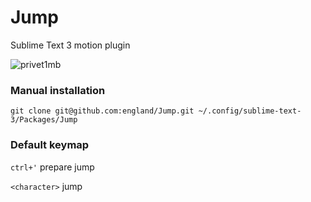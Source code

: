Jump
====

Sublime Text 3 motion plugin

![privet1mb](https://raw.github.com/england/Jump/master/privet1mb.gif)

### Manual installation

    git clone git@github.com:england/Jump.git ~/.config/sublime-text-3/Packages/Jump
    
### Default keymap

`ctrl+'` prepare jump

`<character>` jump
